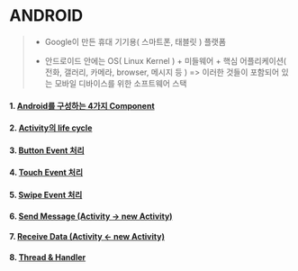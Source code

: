 # ANDROID

> - Google이 만든 휴대 기기용( 스마트폰, 태블릿 ) 플랫폼
>
> - 안드로이드 안에는 OS( Linux Kernel ) + 미들웨어 + 핵심 어플리케이션( 전화, 갤러리, 카메라, browser, 메시지 등 ) => 이러한 것들이 포함되어 있는 모바일 디바이스를 위한 소프트웨어 스택



#### 1. [Android를 구성하는 4가지 Component](./Android를_구성하는_4가지_Component.md)

#### 2. [Activity의 life cycle](./Activity의_lifecycle.md)

#### 3. [Button Event 처리](./ButtonEvent.md)

#### 4. [Touch Event 처리](./TouchEvent.md)

#### 5. [Swipe Event 처리](./SwipeEvent.md)

#### 6. [Send Message (Activity -> new Activity)](./SendMessage.md)

#### 7. [Receive Data (Activity <- new Activity)](./ReceiveData.md)

#### 8. [Thread & Handler](./Thread&Handler.md)





